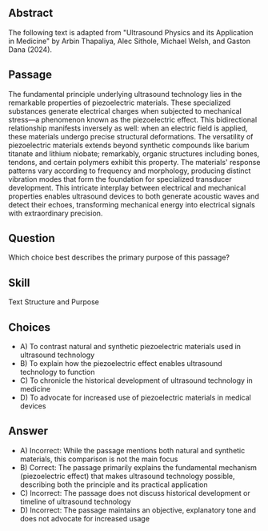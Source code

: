## Abstract
The following text is adapted from "Ultrasound Physics and its Application in Medicine" by Arbin Thapaliya, Alec Sithole, Michael Welsh, and Gaston Dana (2024).

## Passage
The fundamental principle underlying ultrasound technology lies in the remarkable properties of piezoelectric materials. These specialized substances generate electrical charges when subjected to mechanical stress—a phenomenon known as the piezoelectric effect. This bidirectional relationship manifests inversely as well: when an electric field is applied, these materials undergo precise structural deformations. The versatility of piezoelectric materials extends beyond synthetic compounds like barium titanate and lithium niobate; remarkably, organic structures including bones, tendons, and certain polymers exhibit this property. The materials' response patterns vary according to frequency and morphology, producing distinct vibration modes that form the foundation for specialized transducer development. This intricate interplay between electrical and mechanical properties enables ultrasound devices to both generate acoustic waves and detect their echoes, transforming mechanical energy into electrical signals with extraordinary precision.

## Question
Which choice best describes the primary purpose of this passage?

## Skill
Text Structure and Purpose

## Choices
- A) To contrast natural and synthetic piezoelectric materials used in ultrasound technology
- B) To explain how the piezoelectric effect enables ultrasound technology to function
- C) To chronicle the historical development of ultrasound technology in medicine
- D) To advocate for increased use of piezoelectric materials in medical devices

## Answer
- A) Incorrect: While the passage mentions both natural and synthetic materials, this comparison is not the main focus
- B) Correct: The passage primarily explains the fundamental mechanism (piezoelectric effect) that makes ultrasound technology possible, describing both the principle and its practical application
- C) Incorrect: The passage does not discuss historical development or timeline of ultrasound technology
- D) Incorrect: The passage maintains an objective, explanatory tone and does not advocate for increased usage